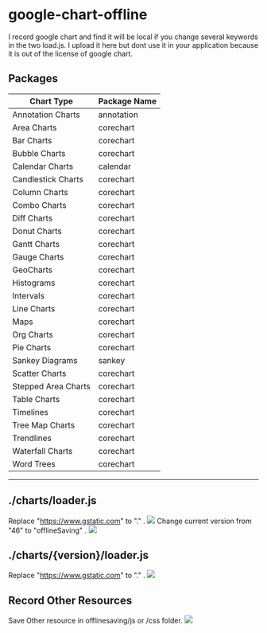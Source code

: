 # google-chart-offline
I record google chart and find it will be local if you change several keywords in the two load.js. I upload it here but dont use it in your application because it is out of the license of google chart.

## Packages
| Chart Type | Package Name |
| --- | --- |
| Annotation Charts | annotation |
| Area Charts | corechart |
| Bar Charts | corechart |
| Bubble Charts | corechart |
| Calendar Charts | calendar |
| Candlestick Charts | corechart |
| Column Charts | corechart |
| Combo Charts | corechart |
| Diff Charts | corechart |
| Donut Charts | corechart |
| Gantt Charts | corechart |
| Gauge Charts | corechart |
| GeoCharts | corechart |
| Histograms | corechart |
| Intervals | corechart |
| Line Charts | corechart |
| Maps | corechart |
| Org Charts | corechart |
| Pie Charts | corechart |
| Sankey Diagrams | sankey |
| Scatter Charts | corechart |
| Stepped Area Charts | corechart |
| Table Charts | corechart |
| Timelines | corechart |
| Tree Map Charts | corechart |
| Trendlines | corechart |
| Waterfall Charts | corechart |
| Word Trees | corechart |

-----

## ./charts/loader.js
Replace "https://www.gstatic.com" to "." .
<img src="replace2.png">
Change current version from "46" to "offlineSaving" .
<img src="replace3.png">

## ./charts/{version}/loader.js
Replace "https://www.gstatic.com" to "." .
<img src="replace1.png">

## Record Other Resources
Save Other resource in offlinesaving/js or /css folder.
<img src="saveas.png">

